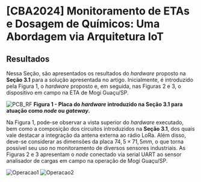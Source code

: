 # [CBA2024] Monitoramento de ETAs e Dosagem de Químicos: Uma Abordagem via Arquitetura IoT

## Resultados

Nessa Seção, são apresentados os resultados do _hardware_ proposto na __Seção 3.1__ para a solução apresentada no artigo. Inicialmente, é introduzido pela Figura 1, o _hardware_ proposto e, em seguida, nas Figuras 2 e 3, o dispositivo em campo na ETA de Mogi Guaçu/SP.

![PCB_RF](https://github.com/user-attachments/assets/0a6a737a-4fe1-4ac1-a2b9-3f4ec2e0305a)
__Figura 1 - Placa do _hardware_ introduzido na Seção 3.1 para atuação como _node_ ou _gateway_.__

Na Figura 1, pode-se observar a vista superior do _hardware_ executado, bem como a composição dos circuitos introduzidos na __Seção 3.1__, dos quais vale destacar a integração da antena externa ao rádio LoRa. Além disso, deve-se considerar as dimensões da placa $74,5 \times 71,5 mm$, o que torna possível seu uso no monitoramento de diversos sensores industriais. As Figuras 2 e 3 apresentam o _node_ conectado via serial UART ao sensor analisador de cargas em campo na operação de Mogi Guaçu/SP.

![Operacao1](https://github.com/user-attachments/assets/365aa2f1-d0d3-4be2-b421-4409b4330b71)
![Operacao2](https://github.com/user-attachments/assets/b6733cc1-37bc-4bf8-a86e-6cd8c1582790)


